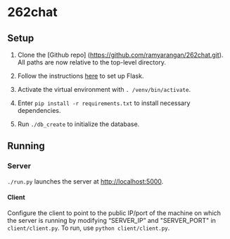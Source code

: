 # 262chat


## Setup

1. Clone the [Github repo] (https://github.com/ramyarangan/262chat.git). 
   All paths are now relative to the top-level directory.

2. Follow the instructions [here](http://flask.pocoo.org/docs/0.10/installation/)
   to set up Flask.

3. Activate the virtual environment with `. /venv/bin/activate`.

4. Enter `pip install -r requirements.txt` to install necessary dependencies. 

5. Run `./db_create` to initialize the database.


## Running

### Server
`./run.py` launches the server at <http://localhost:5000>.

#### Client
Configure the client to point to the public IP/port of the machine on which 
the server is running by modifying “SERVER_IP” and "SERVER_PORT" in 
`client/client.py`. To run, use `python client/client.py`. 